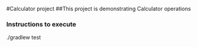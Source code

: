 #Calculator project
##This project is demonstrating Calculator operations
### Instructions to execute
./gradlew test
